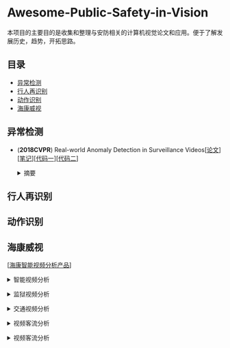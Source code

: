 # Awesome-Public-Safety-in-Vision
本项目的主要目的是收集和整理与安防相关的计算机视觉论文和应用。便于了解发展历史，趋势，开拓思路。


## 目录

* [异常检测](#异常检测)
* [行人再识别](#行人再识别)
* [动作识别](#动作识别)
* [海康威视](#海康威视)


## 异常检测
- <a name=""></a> (**2018CVPR**) Real-world Anomaly Detection in Surveillance Videos[[论文](https://arxiv.org/abs/1801.04264)][[笔记](https://baijiahao.baidu.com/s?id=1595426742680707340&wfr=spider&for=pc)][[代码一](https://github.com/abhay97ps/Anomaly-Detection-in-Surveillance-Videos)][[代码二](https://github.com/kanwalkumar/Real-World-Anomaly-Detection)]<br>
  <p style="text-indent:2em"></p><details>
  <summary>摘要</summary>
  任务：自动识别视频中是否存在异常事件，但并没有检测具体属于什么异常，结果只是某一帧是异常的<br>新提出数据集UCF-Crime包括：1900段视频，每段视频平均7247帧，数据集总长度128小时<br>数据集中的异常事件包括：Abuse, arrest, arson, assault, accident, burglary, fighting, robbery <br>
  </details>


## 行人再识别


## 动作识别


## 海康威视
  [[海康智能视频分析产品](https://www.hikvision.com/cn/prlb_260.html)]
  <p style="text-indent:2em"></p><details>
  <summary>智能视频分析</summary>
  检测内容包括信号丢失、图像模糊、对比度、图像过亮、图像过暗、图像偏色、噪声干扰、条纹干扰、黑白图像、画面冻结、视频剧变、视频抖动、场景变更、视频遮挡、云台失控、登录失败、取流异常共17种常见摄像机故障。<br>
  检测非工作时间内园区入侵事件。检测仓库、车库入侵事件。检测靠近及翻越围墙事件。<br>
  </details>
  <p style="text-indent:2em"></p><details>
  <summary>监狱视频分析</summary>
  监室异常事件检测主要针对监狱、看守所监室的场景应用，主要针对半夜起身，监室内值班人员离岗，剧烈运动，徘徊和攀高等行为进行检测，当视频信号中出现疑似行为时，智能分析设备将发出报警，并通过客户端进行多媒体方式的报警。<br>
  </details>
  <p style="text-indent:2em"></p><details>
  <summary>交通视频分析</summary>
  交通事件检测功能：停车检测报警、拥堵检测报警、逆行检测报警、抛洒物检测报警、行人检测报警、隧道烟雾检测报警、停车检测报警。<br>
  交通数据统计功能：车流量统计、车道平均速度统计、车头时距分析、车头距离分析、车道时间占有率统计、车辆排队长度分析。<br>
  </details>
  <p style="text-indent:2em"></p><details>
  <summary>视频客流分析</summary>
  双向客流量统计功能。客流保有量计算功能。<br>
  </details>
  <p style="text-indent:2em"></p><details>
  <summary>视频客流分析</summary>
  人脸抓拍：能够对经过设定区域的行人进行人脸检测和人脸跟踪，抓拍出最为清晰的人脸图像。抓拍界面如下图所示。<br>
  人脸比对识别:系统可以配置黑名单数据库。人脸比对识别主要是对抓拍到的人脸与黑名单数据库中的人脸照片进行实时比对。<br>
  </details>